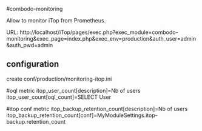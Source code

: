 #combodo-monitoring

Allow to monitor iTop from Prometheus.

URL:
http://localhost/iTop/pages/exec.php?exec_module=combodo-monitoring&exec_page=index.php&exec_env=production&auth_user=admin&auth_pwd=admin


## configuration

create conf/production/monitoring-itop.ini

#oql metric
itop_user_count[description]=Nb of users
itop_user_count[oql_count]=SELECT User

#itop conf metric
itop_backup_retention_count[description]=Nb of users
itop_backup_retention_count[conf]=MyModuleSettings.itop-backup.retention_count

